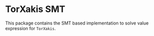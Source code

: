 # TorXakis SMT

This package contains the SMT based implementation to solve value expression for `TorXakis`.